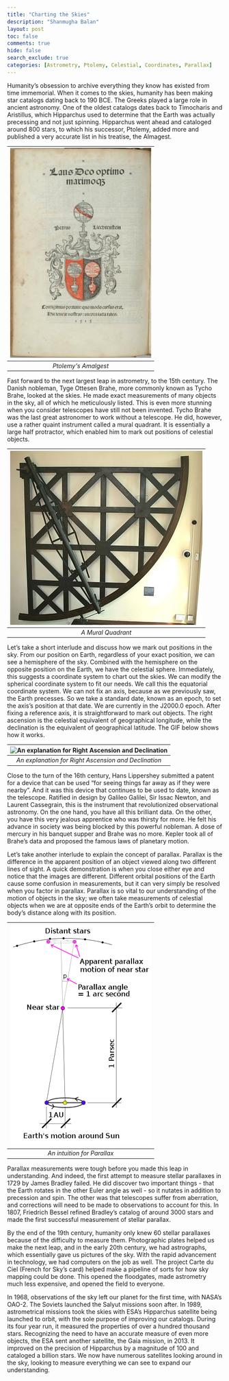 ```yaml
---
title: "Charting the Skies"
description: "Shanmugha Balan"
layout: post
toc: false
comments: true
hide: false
search_exclude: true
categories: [Astrometry, Ptolemy, Celestial, Coordinates, Parallax]
---
```


Humanity’s obsession to archive everything they know has existed from time immemorial. When it comes to the skies, humanity has been making star catalogs dating back to 190 BCE. The Greeks played a large role in ancient astronomy. One of the oldest catalogs dates back to Timocharis and Aristillus, which Hipparchus used to determine that the Earth was actually precessing and not just spinning. Hipparchus went ahead and cataloged around 800 stars, to which his successor, Ptolemy, added more and published a very accurate list in his treatise, the Almagest.

|![Ptolemy's Amalgest](assets/blog/1_astrometry/ptolemy.png) | 
|:--:| 
| *Ptolemy's Amalgest* |

Fast forward to the next largest leap in astrometry, to the 15th century. The Danish nobleman, Tyge Ottesen Brahe, more commonly known as Tycho Brahe, looked at the skies. He made exact measurements of many objects in the sky, all of which he meticulously listed. This is even more stunning when you consider telescopes have still not been invented. Tycho Brahe was the last great astronomer to work without a telescope. He did, however, use a rather quaint instrument called a mural quadrant. It is essentially a large half protractor, which enabled him to mark out positions of celestial objects.

|![A Mural Quadrant](assets/blog/1_astrometry/quadrant.png) | 
|:--:| 
| *A Mural Quadrant* |

Let’s take a short interlude and discuss how we mark out positions in the sky. From our position on Earth, regardless of your exact position, we can see a hemisphere of the sky. Combined with the hemisphere on the opposite position on the Earth, we have the celestial sphere. Immediately, this suggests a coordinate system to chart out the skies. We can modify the spherical coordinate system to fit our needs. We call this the equatorial coordinate system. We can not fix an axis, because as we previously saw, the Earth precesses. So we take a standard date, known as an epoch, to set the axis’s position at that date. We are currently in the J2000.0 epoch. After fixing a reference axis, it is straightforward to mark out objects. The right ascension is the celestial equivalent of geographical longitude, while the declination is the equivalent of geographical latitude. The GIF below shows how it works.

|![An explanation for Right Ascension and Declination](https://upload.wikimedia.org/wikipedia/commons/6/66/Ra_and_dec_demo_animation_small.gif)|
|:--:| 
| *An explanation for Right Ascension and Declination* |

Close to the turn of the 16th century, Hans Lippershey submitted a patent for a device that can be used “for seeing things far away as if they were nearby”. And it was this device that continues to be used to date, known as the telescope. Ratified in design by Galileo Galilei, Sir Issac Newton, and Laurent Cassegrain, this is the instrument that revolutionized observational astronomy. On the one hand, you have all this brilliant data. On the other, you have this very jealous apprentice who was thirsty for more. He felt his advance in society was being blocked by this powerful nobleman. A dose of mercury in his banquet supper and Brahe was no more. Kepler took all of Brahe’s data and proposed the famous laws of planetary motion.

Let’s take another interlude to explain the concept of parallax. Parallax is the difference in the apparent position of an object viewed along two different lines of sight. A quick demonstration is when you close either eye and notice that the images are different. Different orbital positions of the Earth cause some confusion in measurements, but it can very simply be resolved when you factor in parallax. Parallax is so vital to our understanding of the motion of objects in the sky; we often take measurements of celestial objects when we are at opposite ends of the Earth’s orbit to determine the body’s distance along with its position.

|![An intuition for Parallax](assets/blog/1_astrometry/parallax.png) | 
|:--:| 
| *An intuition for Parallax* |

Parallax measurements were tough before you made this leap in understanding. And indeed, the first attempt to measure stellar parallaxes in 1729 by James Bradley failed. He did discover two important things - that the Earth rotates in the other Euler angle as well - so it nutates in addition to precession and spin. The other was that telescopes suffer from aberration, and corrections will need to be made to observations to account for this. In 1807, Friedrich Bessel refined Bradley’s catalog of around 3000 stars and made the first successful measurement of stellar parallax.

By the end of the 19th century, humanity only knew 60 stellar parallaxes because of the difficulty to measure them. Photographic plates helped us make the next leap, and in the early 20th century, we had astrographs, which essentially gave us pictures of the sky. With the rapid advancement in technology, we had computers on the job as well. The project Carte du Ciel (French for Sky’s card) helped make a pipeline of sorts for how sky mapping could be done. This opened the floodgates, made astrometry much less expensive, and opened the field to everyone.

In 1968, observations of the sky left our planet for the first time, with NASA’s OAO-2. The Soviets launched the Salyut missions soon after. In 1989, astrometrical missions took the skies with ESA’s Hipparchus satellite being launched to orbit, with the sole purpose of improving our catalogs. During its four year run, it measured the properties of over a hundred thousand stars. Recognizing the need to have an accurate measure of even more objects, the ESA sent another satellite, the Gaia mission, in 2013. It improved on the precision of Hipparchus by a magnitude of 100 and cataloged a billion stars. We now have numerous satellites looking around in the sky, looking to measure everything we can see to expand our understanding.  

[^1]: All images from Wikimedia Commons

